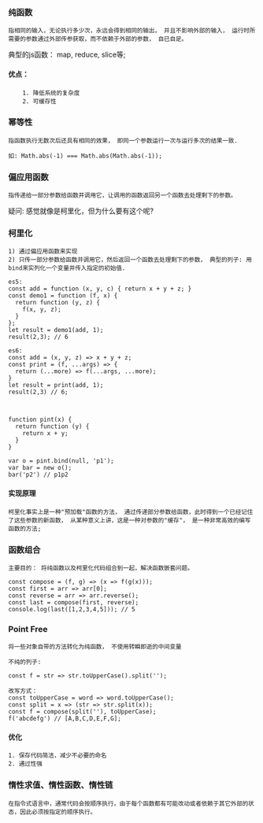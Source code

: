 ### 纯函数
    指相同的输入，无论执行多少次，永远会得到相同的输出， 并且不影响外部的输入， 运行时所需要的参数通过外部传参获取，而不依赖于外部的参数， 自已自足。

   典型的js函数： map, reduce, slice等;

  #### 优点：
        1. 降低系统的复杂度
        2. 可缓存性

### 幂等性

    指函数执行无数次后还具有相同的效果， 即同一个参数运行一次与运行多次的结果一致.

    如: Math.abs(-1) === Math.abs(Math.abs(-1));


### 偏应用函数

    指传递给一部分参数给函数并调用它，让调用的函数返回另一个函数去处理剩下的参数。

  疑问: 感觉就像是柯里化，但为什么要有这个呢?

### 柯里化

    1) 通过偏应用函数来实现
    2) 只传一部分参数给函数并调用它，然后返回一个函数去处理剩下的参数， 典型的列子: 用bind来实列化一个变量并传入指定的初始值.

    es5:
    const add = function (x, y, c) { return x + y + z; }
    const demo1 = function (f, x) {
      return function (y, z) {
        f(x, y, z);
      }
    };
    let result = demo1(add, 1);
    result(2,3); // 6

    es6:
    const add = (x, y, z) => x + y + z;
    const print = (f, ...args) => {
      return (...more) => f(...args, ...more);
    }
    let result = print(add, 1);
    result(2,3) // 6;



    function pint(x) {
      return function (y) {
        return x + y;
      }
    }

    var o = pint.bind(null, 'p1');
    var bar = new o();
    bar('p2') // p1p2


#### 实现原理
    柯里化事实上是一种"预加载"函数的方法， 通过传递部分参数给函数，此时得到一个已经记住了这些参数的新函数， 从某种意义上讲，这是一种对参数的"缓存"， 是一种非常高效的编写函数的方法;


### 函数组合

    主要目的： 将纯函数以及柯里化代码组合到一起，解决函数嵌套问题。

    const compose = (f, g) => (x => f(g(x)));
    const first = arr => arr[0];
    const reverse = arr => arr.reverse();
    const last = compose(first, reverse);
    console.log(last([1,2,3,4,5])); // 5


### Point Free

    将一些对象自带的方法转化为纯函数， 不使用转瞬即逝的中间变量

    不纯的列子:

    const f = str => str.toUpperCase().split('');

    改写方式：
    const toUpperCase = word => word.toUpperCase();
    const split = x => (str => str.split(x));
    const f = compose(split(''), toUpperCase);
    f('abcdefg') // [A,B,C,D,E,F,G];

  #### 优化
    1. 保存代码简洁，减少不必要的命名
    2. 通过性强


  ### 惰性求值、惰性函数、惰性链
    在指令式语言中，通常代码会按顺序执行，由于每个函数都有可能改动或者依赖于其它外部的状态，因此必须按指定的顺序执行。

